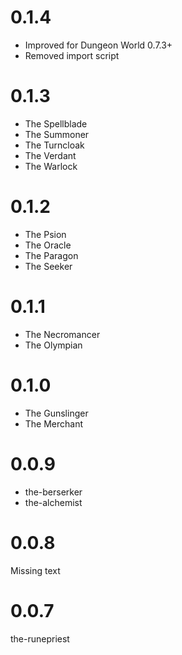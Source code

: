 # 0.1.4
- Improved for Dungeon World 0.7.3+
- Removed import script

# 0.1.3
- The Spellblade
- The Summoner
- The Turncloak
- The Verdant
- The Warlock

# 0.1.2
- The Psion
- The Oracle
- The Paragon
- The Seeker

# 0.1.1
- The Necromancer
- The Olympian

# 0.1.0
- The Gunslinger
- The Merchant

# 0.0.9
- the-berserker
- the-alchemist

# 0.0.8
Missing text

# 0.0.7
the-runepriest